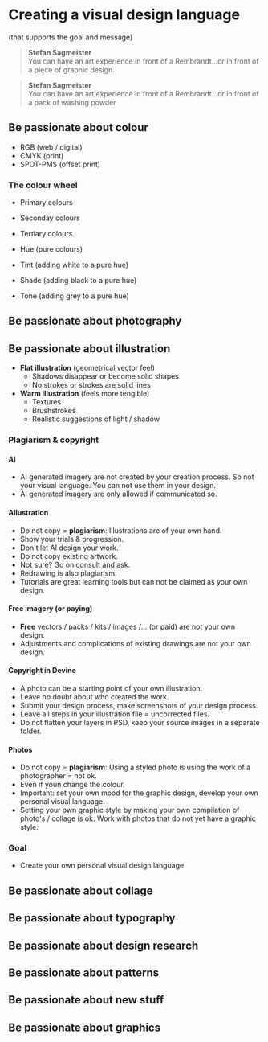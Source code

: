 # Creating a visual design language

(that supports the goal and message)

> **Stefan Sagmeister**<br />
> You can have an art experience in front of a Rembrandt...or in front of a piece of graphic design.

> **Stefan Sagmeister**<br />
> You can have an art experience in front of a Rembrandt...or in front of a pack of washing powder

## Be passionate about colour

- RGB (web / digital)
- CMYK (print)
- SPOT-PMS (offset print)

### The colour wheel

- Primary colours
- Seconday colours
- Tertiary colours

- Hue (pure colours)
- Tint (adding white to a pure hue)
- Shade (adding black to a pure hue)
- Tone (adding grey to a pure hue)

## Be passionate about photography

## Be passionate about illustration

- **Flat illustration** (geometrical vector feel)
  - Shadows disappear or become solid shapes
  - No strokes or strokes are solid lines
- **Warm illustration** (feels more tengible)
  - Textures
  - Brushstrokes
  - Realistic suggestions of light / shadow

### Plagiarism & copyright

#### AI

- AI generated imagery are not created by your creation process. So not your visual language. You can not use them in your design.
- AI generated imagery are only allowed if communicated so.

#### Allustration

- Do not copy = **plagiarism**: Illustrations are of your own hand.
- Show your trials & progression.
- Don't let AI design your work.
- Do not copy existing artwork.
- Not sure? Go on consult and ask.
- Redrawing is also plagiarism.
- Tutorials are great learning tools but can not be claimed as your own design.

#### Free imagery (or paying)

- **Free** vectors / packs / kits / images /... (or paid) are not your own design.
- Adjustments and complications of existing drawings are not your own design.

#### Copyright in Devine

- A photo can be a starting point of your own illustration.
- Leave no doubt about who created the work.
- Submit your design process, make screenshots of your design process.
- Leave all steps in your illustration file = uncorrected files.
- Do not flatten your layers in PSD, keep your source images in a separate folder.

#### Photos
- Do not copy = **plagiarism**: Using a styled photo is using the work of a photographer = not ok.
- Even if youn change the colour.
- Important: set your own mood for the graphic design, develop your own personal visual language.
- Setting your own graphic style by making your own compilation of photo's / collage is ok. Work with photos that do not yet have a graphic style.

### Goal

- Create your own personal visual design language.

## Be passionate about collage

## Be passionate about typography

## Be passionate about design research

## Be passionate about patterns

## Be passionate about new stuff

## Be passionate about graphics
